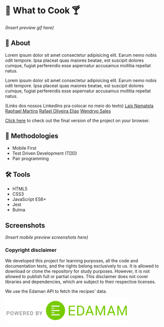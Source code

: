 # :fork_and_knife: What to Cook :cocktail:

_(Insert preview gif here)_

## :page_with_curl: About

Lorem ipsum dolor sit amet consectetur adipisicing elit. Earum nemo nobis odit tempore. Ipsa placeat quas maiores beatae, est suscipit dolores cumque, fugiat perferendis esse aspernatur accusamus mollitia repellat natus.

Lorem ipsum dolor sit amet consectetur adipisicing elit. Earum nemo nobis odit tempore. Ipsa placeat quas maiores beatae, est suscipit dolores cumque, fugiat perferendis esse aspernatur accusamus mollitia repellat natus.

(Links dos nossos LinkedIns pra colocar no meio do texto)
[Laís Namatela](https://www.linkedin.com/in/la%C3%ADs-nametala/)
[Raphael Martins](https://www.linkedin.com/in/raphaelameidamartins/)
[Rafael Oliveira Elias](https://www.linkedin.com/in/rafael-oliveira-elias-865bb3154/)
[Wendryo Sales](https://www.linkedin.com/in/wendryosales/)

[Click here](https://raphaelalmeidamartins.github.io/what-to-cook-web-app) to check out the final version of the project on your browser.

## :memo: Methodologies

* Mobile First
* Test Driven Development (TDD)
* Pair programming

## :hammer_and_wrench: Tools

* HTML5
* CSS3
* JavaScript ES6+
* Jest
* Bulma

## Screenshots

_(Insert mobile preview screenshots here)_

### Copyright disclaimer

We developed this project for learning purposes, all the code and documentation texts, and the rights belong exclusively to us. It is allowed to download or clone the repository for study purposes. However, it is not allowed to publish full or partial copies. This disclaimer does not cover libraries and dependencies, which are subject to their respective licenses.

We use the Edaman API to fetch the recipes' data.

![Edaman attribution](imgs/Edamam_Badge_Transparent.svg)
